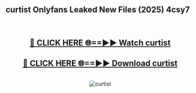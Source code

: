 <h2>curtist Onlyfans Leaked New Files (2025) 4csy7</h2>
<br>
<div align="center">
<h2><a href="https://mediafiles.top/curtist&ref=git" rel="nofollow">🔴 CLICK HERE 🌐==►► Watch curtist</a></h2>
<h2><a href="https://mediafiles.top/curtist&ref=git" rel="nofollow">🔴 CLICK HERE 🌐==►► Download curtist</a></h2>
<br>
<a href="https://mediafiles.top/curtist&ref=git" rel="nofollow" data-target="animated-image.originalLink"><img src="https://i.ibb.co.com/xMMVF88/686577567.gif" alt="curtist" style="max-width: 100%; display: inline-block;" data-target="animated-image.originalImage"></a>
</div>
<br>
<br>